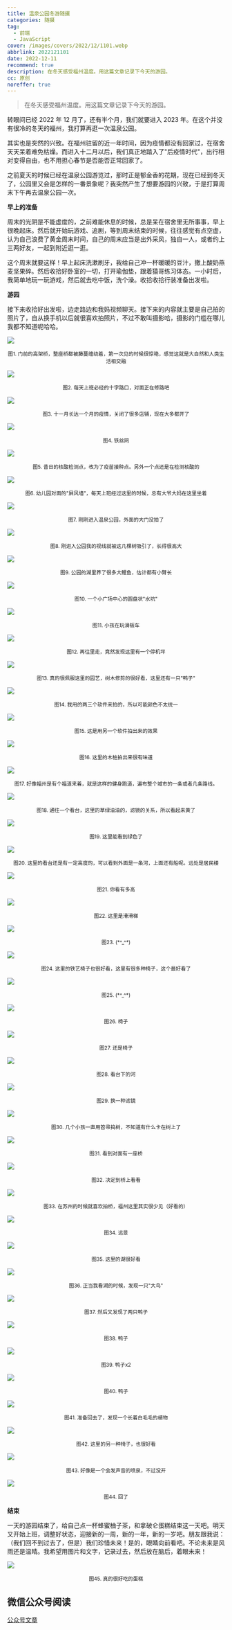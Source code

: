 ```yaml
---
title: 温泉公园冬游随摄
categories: 随摄
tag:
  - 前端
  - JavaScript
cover: /images/covers/2022/12/1101.webp
abbrlink: 2022121101
date: 2022-12-11
recommend: true
description: 在冬天感受福州温度。用这篇文章记录下今天的游园。
cc: 原创
noreffer: true
---
```


> 在冬天感受福州温度。用这篇文章记录下今天的游园。

转眼间已经 2022 年 12 月了，还有半个月，我们就要进入 2023 年。在这个并没有很冷的冬天的福州，我打算再逛一次温泉公园。

其实也是突然的兴致。在福州驻留的近一年时间，因为疫情都没有回家过，在宿舍天天呆着难免枯燥。而进入十二月以后，我们真正地踏入了"后疫情时代"，出行相对变得自由，也不用担心春节是否能否正常回家了。

之前夏天的时候已经在温泉公园游览过，那时正是郁金香的花期，现在已经到冬天了，公园里又会是怎样的一番景象呢？我突然产生了想要游园的兴致，于是打算周末下午再去温泉公园一次。

**早上的准备**

周末的光阴是不能虚度的，之前难能休息的时候，总是呆在宿舍里无所事事，早上很晚起床。然后就开始玩游戏、追剧，等到周末结束的时候，往往感觉有点空虚，认为自己浪费了黄金周末时间，自己的周末应当是出外采风，独自一人，或者约上三两好友，一起到附近逛一逛。

这个周末就要这样！早上起床洗漱刷牙，我给自己冲一杯暖暖的豆汁，撒上酸奶燕麦坚果碎。然后收拾好卧室的一切，打开瑜伽垫，跟着猿哥练习体态。一小时后，我简单地玩一玩游戏，然后就去吃中饭，洗个澡。收拾收拾行装准备出发啦。

**游园**

接下来收拾好出发啦，边走路边和我妈视频聊天。接下来的内容就主要是自己拍的照片了，自从换手机以后就很喜欢拍照片，不过不敢叫摄影哈，摄影的门槛在哪儿我都不知道呢哈哈。

![](/images/post_images/20230321-009de7c7f481498280ece92f91bf409b.webp)
<center><small>图1. 门前的高架桥，整座桥都被藤蔓缠绕着，第一次见的时候很惊艳，感觉这就是大自然和人类生活相交融</small></center>

![](/images/post_images/20230321-da27faf58d184b829d29a44e9f6a5fff.webp)

<center><small>图2. 每天上班必经的十字路口，对面正在修路吧</small></center>

![](/images/post_images/20230321-831f7b210ad34205a122104c37ad95ab.webp)

<center><small>图3. 十一月长达一个月的疫情，关闭了很多店铺，现在大多都开了</small></center>

![](/images/post_images/20230321-2da0a492f81f4047ae50c7fe82f7f5fe.webp)

<center><small>图4. 铁丝网</small></center>

![](/images/post_images/20230321-0d30a425249d48c0bc54f4c88a306915.webp)

<center><small>图5. 昔日的核酸检测点，改为了疫苗接种点。另外一个点还是在检测核酸的</small></center>

![](/images/post_images/20230321-5663a9069cc248ff99f02d7cc450d744.webp)

<center><small>图6. 幼儿园对面的"屏风墙"，每天上班经过这里的时候，总有大爷大妈在这里坐着</small></center>

![](/images/post_images/20230321-8475eed0e20746e5affae1944cf6db8f.webp)

<center><small>图7. 刚刚进入温泉公园，外面的大门没拍了</small></center>

![](/images/post_images/20230321-f1581f7c9e5a4c518d4e3611bdc7d9c7.webp)

<center><small>图8. 刚进入公园我的视线就被这几棵树吸引了，长得很高大</small></center>

![](/images/post_images/20230321-b5b835ab08164965a39808920e6a6cc5.webp)

<center><small>图9. 公园的湖里养了很多大鲤鱼，估计都有小臂长</small></center>

![](/images/post_images/20230321-6a6db5c69a634a9b9c4836f642cc36e8.webp)

<center><small>图10. 一个小广场中心的圆盘状"水坑"</small></center>

![](/images/post_images/20230321-44303f5497944214b3588f7c84154673.webp)

<center><small>图11. 小孩在玩滑板车</small></center>

![](/images/post_images/20230321-35d9e28a3a2449edb8eff351153d5271.webp)

<center><small>图12. 再往里走，竟然发现这里有一个停机坪</small></center>

![](/images/post_images/20230321-22ed7c42433149bdaf4efdbfde73e6c1.webp)

<center><small>图13. 真的很佩服这里的园艺，树木修剪的很好看，这里还有一只"鸭子"</small></center>

![](/images/post_images/20230321-f36588887d5d4adba6eceb2851031fdc.webp)

<center><small>图14. 我用的两三个软件来拍的，所以可能颜色不太统一</small></center>

![](/images/post_images/20230321-040c3ace05fe436d875107e1ce2867f2.webp)

<center><small>图15. 这是用另一个软件拍出来的效果</small></center>

![](/images/post_images/20230321-30ba5369f80a42c4afd6501ae9f0667f.webp)

<center><small>图16. 这里的木桩拍出来很有味道</small></center>

![](/images/post_images/20230321-7e8b3d944aa54faca60617e345f9e453.webp)

<center><small>图17. 好像福州是有个福道来着，就是这样的健身跑道，遍布整个城市的一条或者几条路线。</small></center>

![](/images/post_images/20230321-4b8652088e4c42d798327ffd316bb416.webp)

<center><small>图18. 通往一个看台，这里的草绿油油的，滤镜的关系，所以看起来黄了</small></center>

![](/images/post_images/20230321-6a44f2117bda4bea94da2cd8343291e5.webp)

<center><small>图19. 这里能看到绿色了</small></center>

![](/images/post_images/20230321-b81a682f26ab41b9afbfa8c4e3ca3020.webp)

<center><small>图20. 这里的看台还是有一定高度的，可以看到外面是一条河，上面还有船呢。远处是居民楼</small></center>

![](/images/post_images/20230321-1010213b794648a08a050173c7d4c449.webp)

<center><small>图21. 你看有多高</small></center>

![](/images/post_images/20230321-854f2d4a711941939a1c1bd9803d5544.webp)

<center><small>图22. 这里是滑滑梯</small></center>

![](/images/post_images/20230321-63d202eb04c740e6b4b5919e77c4db96.webp)

<center><small>图23. (*^_^*)</small></center>

![](/images/post_images/20230321-8bc9e437dbcc4425965e779dbe4cfcb4.webp)

<center><small>图24. 这里的铁艺椅子也很好看，这里有很多种椅子，这个最好看了</small></center>

![](/images/post_images/20230321-d698a21e1156453990fb2ad23a8942b0.webp)

<center><small>图25. (*^_^*)</small></center>

![](/images/post_images/20230321-7f9ee88ada88407cb27756aa41412fdf.webp)

<center><small>图26. 椅子</small></center>

![](/images/post_images/20230321-8488c093fb654a3ba624f0c912246b0b.webp)

<center><small>图27. 还是椅子</small></center>

![](/images/post_images/20230321-713d2163df74496aa54330aff3afdc75.webp)

<center><small>图28. 看台下的河</small></center>

![](/images/post_images/20230321-9e57fce49ecd4ebc877d295ec7334eb5.webp)

<center><small>图29. 换一种滤镜</small></center>

![](/images/post_images/20230321-8282eaf07fae4202aef364e6224aadca.webp)

<center><small>图30. 几个小孩一直用笤帚捣树，不知道有什么卡在树上了</small></center>

![](/images/post_images/20230321-8c992952044b4ebb9df36ad6fb54a6db.webp)

<center><small>图31. 看到对面有一座桥</small></center>

![](/images/post_images/20230321-da95a64f9d11488ca1c640db2100e582.webp)

<center><small>图32. 决定到桥上看看</small></center>

![](/images/post_images/20230321-7864d6d3bab74518ae10c25aa0cf00ba.webp)

<center><small>图33. 在苏州的时候就喜欢拍桥，福州这里其实很少见（好看的）</small></center>

![](/images/post_images/20230321-ed30942853cb4e3c8003bba57d11a01f.webp)

<center><small>图34. 远景</small></center>

![](/images/post_images/20230321-b5712f88c6f847fc9d73adc496f834cf.webp)

<center><small>图35. 这里的湖很好看</small></center>

![](/images/post_images/20230321-54eef23f71f947019b5bfbb070a622ce.webp)

<center><small>图36. 正当我看湖的时候，发现一只"大鸟"</small></center>

![](/images/post_images/20230321-67ebdce464094fd0822bb9aa754677ce.webp)

<center><small>图37. 然后又发现了两只鸭子</small></center>

![](/images/post_images/20230321-3bdcc931101a4d3094923f5c780cc959.webp)

<center><small>图38. 鸭子</small></center>

![](/images/post_images/20230321-c89d6fd052e749bab38ded4dbea31fcd.webp)

<center><small>图39. 鸭子x2</small></center>

![](/images/post_images/20230321-9041ef5c41a744d7a70ea3c1054fa64d.webp)

<center><small>图40. 鸭子</small></center>

![](/images/post_images/20230321-fbc65011aa3c4e69a76d73a6e7154ac2.webp)

<center><small>图41. 准备回去了，发现一个长着白毛毛的植物</small></center>

![](/images/post_images/20230321-c343e59f4e8e458f90628ed02148dc70.webp)

<center><small>图42. 这里的另一种椅子，也很好看</small></center>

![](/images/post_images/20230321-efda764f921d46a494d7b68aba9d4d0e.webp)

<center><small>图43. 好像是一个会发声音的喷泉，不过没开</small></center>

![](/images/post_images/20230321-2817c1429bdf44279098a864dc9d7940.webp)

<center><small>图44. 回了</small></center>

**结束**

一天的游园结束了，给自己点一杯蜂蜜柚子茶，和拿破仑蛋糕结束这一天吧。明天又开始上班，调整好状态，迎接新的一周，新的一年，新的一岁吧。朋友跟我说：（我们回不到过去了，但是）我们珍惜未来！是的，眼睛向前看吧。不论未来是风雨还是温晴。我希望用图片和文字，记录过去，然后放在脑后，着眼未来！

![](/images/post_images/20230321-0c13d0aa7b094de2af435183eaee9de4.webp)

<center><small>图45. 真的很好吃的蛋糕</small></center>

## 微信公众号阅读

[公众号文章](https://mp.weixin.qq.com/s/aMNMsGfzDxUp0AENTt_ewA)
